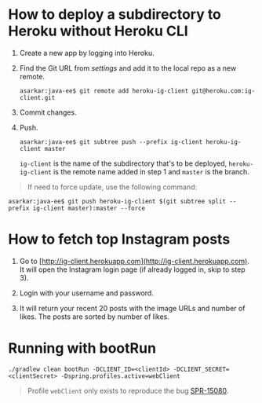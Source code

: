 # How to deploy a subdirectory to Heroku without Heroku CLI

1. Create a new app by logging into Heroku.

2. Find the Git URL from _settings_ and add it to the local repo as a new remote.

   ```
   asarkar:java-ee$ git remote add heroku-ig-client git@heroku.com:ig-client.git
   ```

3. Commit changes.

4. Push.

   ```
   asarkar:java-ee$ git subtree push --prefix ig-client heroku-ig-client master
   ```

   `ig-client` is the name of the subdirectory that's to be deployed, `heroku-ig-client` is the remote name added in step 1 and `master` is the branch.
 
> If need to force update, use the following command:

  ```
  asarkar:java-ee$ git push heroku-ig-client $(git subtree split --prefix ig-client master):master --force
  ```
 
 
# How to fetch top Instagram posts

1. Go to [http://ig-client.herokuapp.com](http://ig-client.herokuapp.com). It will open the Instagram login page 
   (if already logged in, skip to step 3). 
   
2. Login with your username and password.

3. It will return your recent 20 posts with the image URLs and number of likes. The posts are sorted by number of likes.

# Running with bootRun

`./gradlew clean bootRun -DCLIENT_ID=<clientId> -DCLIENT_SECRET=<clientSecret> -Dspring.profiles.active=webClient`

> Profile `webClient` only exists to reproduce the bug [SPR-15080](https://jira.spring.io/browse/SPR-15080).
